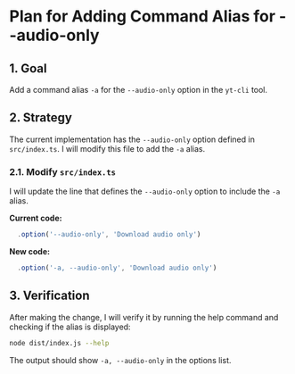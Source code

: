 # Plan for Adding Command Alias for --audio-only

## 1. Goal

Add a command alias `-a` for the `--audio-only` option in the `yt-cli` tool.

## 2. Strategy

The current implementation has the `--audio-only` option defined in `src/index.ts`. I will modify this file to add the `-a` alias.

### 2.1. Modify `src/index.ts`

I will update the line that defines the `--audio-only` option to include the `-a` alias.

**Current code:**

```typescript
  .option('--audio-only', 'Download audio only')
```

**New code:**

```typescript
  .option('-a, --audio-only', 'Download audio only')
```

## 3. Verification

After making the change, I will verify it by running the help command and checking if the alias is displayed:

```bash
node dist/index.js --help
```

The output should show `-a, --audio-only` in the options list.
